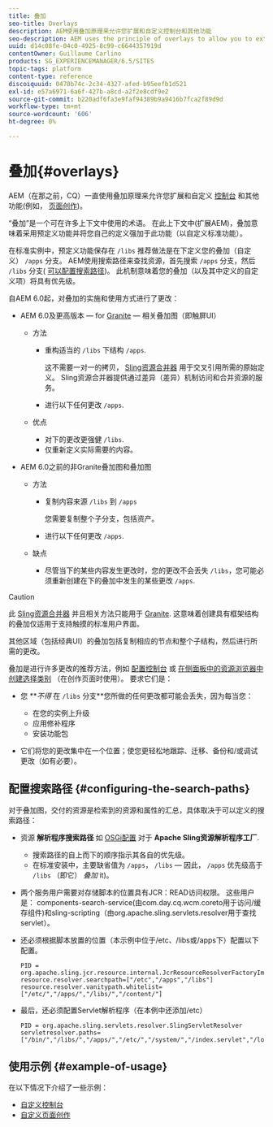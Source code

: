```yaml
---
title: 叠加
seo-title: Overlays
description: AEM使用叠加原理来允许您扩展和自定义控制台和其他功能
seo-description: AEM uses the principle of overlays to allow you to extend and customize the consoles and other functionality
uuid: d14c08fe-04c0-4925-8c99-c6644357919d
contentOwner: Guillaume Carlino
products: SG_EXPERIENCEMANAGER/6.5/SITES
topic-tags: platform
content-type: reference
discoiquuid: 0470b74c-2c34-4327-afed-b95eefb1d521
exl-id: e57a6971-6a6f-427b-a8cd-a2f2e8cdf9e2
source-git-commit: b220adf6fa3e9faf94389b9a9416b7fca2f89d9d
workflow-type: tm+mt
source-wordcount: '606'
ht-degree: 0%

---
```


# 叠加{#overlays}

AEM（在那之前，CQ）一直使用叠加原理来允许您扩展和自定义 [控制台](/help/sites-developing/customizing-consoles-touch.md) 和其他功能(例如， [页面创作](/help/sites-developing/customizing-page-authoring-touch.md))。

“叠加”是一个可在许多上下文中使用的术语。 在此上下文中(扩展AEM)，叠加意味着采用预定义功能并将您自己的定义强加于此功能（以自定义标准功能）。

在标准实例中，预定义功能保存在 `/libs` 推荐做法是在下定义您的叠加（自定义） `/apps` 分支。 AEM使用搜索路径来查找资源，首先搜索 `/apps` 分支，然后 `/libs` 分支( [可以配置搜索路径](#configuring-the-search-paths))。 此机制意味着您的叠加（以及其中定义的自定义项）将具有优先级。

自AEM 6.0起，对叠加的实施和使用方式进行了更改：

* AEM 6.0及更高版本 — for [Granite](https://helpx.adobe.com/experience-manager/6-5/sites/developing/using/reference-materials/granite-ui/api/index.html) — 相关叠加图（即触屏UI）

   * 方法

      * 重构适当的 `/libs` 下结构 `/apps`.

         这不需要一对一的拷贝， [Sling资源合并器](/help/sites-developing/sling-resource-merger.md) 用于交叉引用所需的原始定义。 Sling资源合并器提供通过差异（差异）机制访问和合并资源的服务。

      * 进行以下任何更改 `/apps`.
   * 优点

      * 对下的更改更强健 `/libs`.
      * 仅重新定义实际需要的内容。


* AEM 6.0之前的非Granite叠加图和叠加图

   * 方法

      * 复制内容来源 `/libs` 到 `/apps`

         您需要复制整个子分支，包括资产。

      * 进行以下任何更改 `/apps`.
   * 缺点

      * 尽管当下的某些内容发生更改时，您的更改不会丢失 `/libs`，您可能必须重新创建在下的叠加中发生的某些更改 `/apps`.


>[!CAUTION]
>
>此 [Sling资源合并器](/help/sites-developing/sling-resource-merger.md) 并且相关方法只能用于 [Granite](https://helpx.adobe.com/experience-manager/6-5/sites/developing/using/reference-materials/granite-ui/api/index.html). 这意味着创建具有框架结构的叠加仅适用于支持触摸的标准用户界面。
>
>其他区域（包括经典UI）的叠加包括复制相应的节点和整个子结构，然后进行所需的更改。

叠加是进行许多更改的推荐方法，例如 [配置控制台](/help/sites-developing/customizing-consoles-touch.md#create-a-custom-console) 或 [在侧面板中的资源浏览器中创建选择类别](/help/sites-developing/customizing-page-authoring-touch.md#add-new-selection-category-to-asset-browser) （在创作页面时使用）。 要求它们是：

* 您 ***不得* 在 `/libs` 分支&#x200B;**您所做的任何更改都可能会丢失，因为每当您：

   * 在您的实例上升级
   * 应用修补程序
   * 安装功能包

* 它们将您的更改集中在一个位置；使您更轻松地跟踪、迁移、备份和/或调试更改（如有必要）。

## 配置搜索路径 {#configuring-the-search-paths}

对于叠加图，交付的资源是检索到的资源和属性的汇总，具体取决于可以定义的搜索路径：

* 资源 **解析程序搜索路径** 如 [OSGi配置](/help/sites-deploying/configuring-osgi.md) 对于 **Apache Sling资源解析程序工厂**.

   * 搜索路径的自上而下的顺序指示其各自的优先级。
   * 在标准安装中，主要缺省值为 `/apps`， `/libs`  — 因此， `/apps` 优先级高于 `/libs` （即它） *叠加* it)。

* 两个服务用户需要对存储脚本的位置具有JCR：READ访问权限。 这些用户是： components-search-service(由com.day.cq.wcm.coreto用于访问/缓存组件)和sling-scripting（由org.apache.sling.servlets.resolver用于查找servlet）。
* 还必须根据脚本放置的位置（本示例中位于/etc、/libs或/apps下）配置以下配置。

   ```
   PID = org.apache.sling.jcr.resource.internal.JcrResourceResolverFactoryImpl
   resource.resolver.searchpath=["/etc","/apps","/libs"]
   resource.resolver.vanitypath.whitelist=["/etc/","/apps/","/libs/","/content/"]
   ```

* 最后，还必须配置Servlet解析程序（在本例中还添加/etc）

   ```
   PID = org.apache.sling.servlets.resolver.SlingServletResolver
   servletresolver.paths=["/bin/","/libs/","/apps/","/etc/","/system/","/index.servlet","/login.servlet","/services/"]
   ```

## 使用示例 {#example-of-usage}

在以下情况下介绍了一些示例：

* [自定义控制台](/help/sites-developing/customizing-consoles-touch.md)
* [自定义页面创作](/help/sites-developing/customizing-page-authoring-touch.md)
